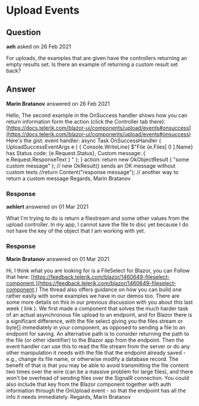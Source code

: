 # Upload Events

## Question

**aeh** asked on 26 Feb 2021

For uploads, the examples that are given have the controllers returning an empty results set. Is there an example of returning a custom result set back?

## Answer

**Marin Bratanov** answered on 26 Feb 2021

Hello, The second example in the OnSuccess handler shows how you can return information form the action (click the Controller tab there): [https://docs.telerik.com/blazor-ui/components/upload/events#onsuccess](https://docs.telerik.com/blazor-ui/components/upload/events#onsuccess) Here's the gist: event handler: async Task OnSuccessHandler ( UploadSuccessEventArgs e ) {
Console.WriteLine( $"File {e.Files[ 0 ].Name} has Status code: {e.Request.Status}, Custom message: { e.Request.ResponseText } " );
} action: return new OkObjectResult ( "some custom message" ); // new OkResult() sends an OK message without custom texts //return Content("response message"); // another way to return a custom message Regards, Marin Bratanov

### Response

**aehlert** answered on 01 Mar 2021

What I'm trying to do is return a filestream and some other values from the upload controller. In my app, I cannot save the file to disc yet because I do not have the key of the object that I am working with yet.

### Response

**Marin Bratanov** answered on 01 Mar 2021

Hi, I think what you are looking for is a FileSelect for Blazor, you can Follow that here: [https://feedback.telerik.com/blazor/1460649-fileselect-component.](https://feedback.telerik.com/blazor/1460649-fileselect-component.) The thread also offers guidance on how you can build one rather easily with some examples we have in our demos too. There are some more details on this in our previous discussion with you about this last week ( link ). We first made a component that solves the much harder task of an actual asynchronous file upload to an endpoint, and for Blazor there is a significant difference, with the file select giving you the files stream or byte[] immediately in your component, as opposed to sending a file to an endpoint for saving. An alternative path is to consider returning the path to the file (or other identifier) to the Blazor app from the endpoint. Then the event handler can use this to read the file stream from the server or do any other manipulation it needs with the file that the endpoint already saved - e.g., change its file name, or otherwise modify a database record. The benefit of that is that you may be able to avoid transmitting the file content two times over the wire (can be a massive problem for large files), and there won't be overhead of sending files over the SignalR connection. You could also include that key from the Blazor component together with auth information through the OnUpload event - so that the endpoint has all the info it needs immediately. Regards, Marin Bratanov

